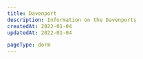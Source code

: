 ```yaml
---
title: Davenport
description: Information on the Davenports
createdAt: 2022-01-04
updatedAt: 2022-01-04

pageType: dorm
---
```

  
  